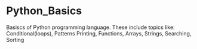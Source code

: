 # Python_Basics
Basiscs of Python programming language. These include topics like: Conditional(loops), Patterns Printing, Functions, Arrays, Strings, Searching, Sorting 
